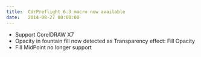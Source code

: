```yaml
---
title:  CdrPreflight 6.3 macro now available
date:   2014-08-27 00:00:00
---
```


* Support CorelDRAW X7
* Opacity in fountain fill now detected as Transparency effect: Fill Opacity
* Fill MidPoint no longer support
